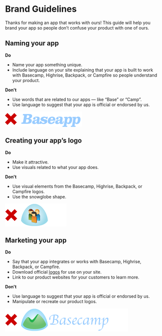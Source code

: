 Brand Guidelines
================

Thanks for making an app that works with ours! This guide will help you brand your app so people don’t confuse your product with one of ours.


Naming your app
---------------

**Do**

* Name your app something unique.
* Include language on your site explaining that your app is built to work with Basecamp, Highrise, Backpack, or Campfire so people understand your product.

**Don't**

* Use words that are related to our apps — like “Base” or “Camp”.
* Use language to suggest that your app is official or endorsed by us.

![Don't name your app this](https://github.com/37signals/api/blob/master/sections/img-baseapp.png?raw=true)


Creating your app’s logo
------------------------

**Do**

* Make it attractive.
* Use visuals related to what your app does.

**Don't**

* Use visual elements from the Basecamp, Highrise, Backpack, or Campfire logos.
* Use the snowglobe shape.

![Don't paste Windows XP icons inside of our snowglobes, please.](https://github.com/37signals/api/blob/master/sections/img-snowglobe.png?raw=true)


Marketing your app
------------------

**Do**

* Say that your app integrates or works with Basecamp, Highrise, Backpack, or Campfire.
* Download official [logos](https://github.com/37signals/api/tree/master/logos) for use on your site.
* Link to our product websites for your customers to learn more.

**Don't**

* Use language to suggest that your app is official or endorsed by us.
* Manipulate or recreate our product logos.

![Make your app unique!](https://github.com/37signals/api/blob/master/sections/img-bcbastard.png?raw=true)

